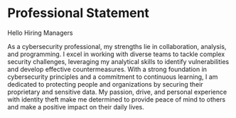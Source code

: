 # Professional Statement
Hello Hiring Managers

As a cybersecurity professional, my strengths lie in collaboration, analysis, and programming. I excel in working with diverse teams to tackle complex security challenges, leveraging my analytical skills to identify vulnerabilities and develop effective countermeasures. With a strong foundation in cybersecurity principles and a commitment to continuous learning, I am dedicated to protecting people and organizations by securing their proprietary and sensitive data. My passion, drive, and personal experience with identity theft make me determined to provide peace of mind to others and make a positive impact on their daily lives.
